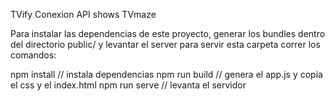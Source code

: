 TVify 
Conexion API shows TVmaze

Para instalar las dependencias de este proyecto, generar los bundles dentro del directorio public/ y levantar el server para servir esta carpeta
 correr los comandos:

npm install // instala dependencias
npm run build // genera el app.js y copia el css y el index.html
npm run serve // levanta el servidor



